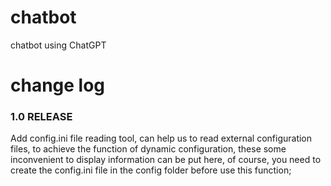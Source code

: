 # chatbot
chatbot using ChatGPT

# change log

### 1.0 RELEASE
Add config.ini file reading tool, can help us to read external configuration files, to achieve the function of dynamic configuration, these some inconvenient to display information can be put here, of course, you need to create the config.ini file in the config folder before use this function;
